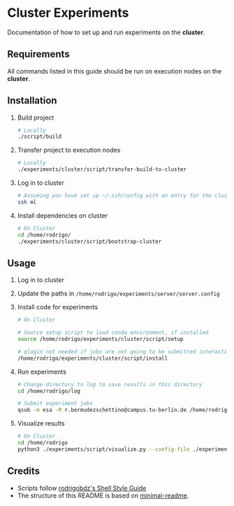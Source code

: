# Cluster Experiments

Documentation of how to set up and run experiments on the **cluster**.

## Requirements

All commands listed in this guide should be run on execution nodes on the **cluster**.

## Installation

1. Build project

   ```sh
   # Locally
   ./script/build
   ```

1. Transfer project to execution nodes

   ```sh
   # Locally
   ./experiments/cluster/script/transfer-build-to-cluster
   ```

1. Log in to cluster

   ```sh
   # Assuming you have set up ~/.ssh/config with an entry for the cluster with HostName 'ml'
   ssh ml
   ```

1. Install dependencies on cluster

   ```sh
   # On Cluster
   cd /home/rodrigo/
   ./experiments/cluster/script/bootstrap-cluster
   ```

## Usage

1. Log in to cluster

1. Update the paths in `/home/rodrigo/experiments/server/server.config`

1. Install code for experiments

   ```sh
   # On Cluster

   # Source setup script to load conda environment, if installed
   source /home/rodrigo/experiments/cluster/script/setup

   # qlogin not needed if jobs are not going to be submitted interactively
   /home/rodrigo/experiments/cluster/script/install
   ```

1. Run experiments

   ```sh
   # Change directory to log to save results in this directory
   cd /home/rodrigo/log

   # Submit experiment jobs
   qsub -m esa -M r.bermudezschettino@campus.tu-berlin.de /home/rodrigo/experiments/cluster/script/run-lrp-pf.sh
   ```

1. Visualize results

   ```sh
   # On Cluster
   cd /home/rodrigo
   python3 ./experiments/script/visualize.py --config-file ./experiments/cluster/cluster.config
   ```

## Credits

- Scripts follow [rodrigobdz's Shell Style Guide](https://github.com/rodrigobdz/styleguide-sh)
- The structure of this README is based on [minimal-readme](https://github.com/rodrigobdz/minimal-readme).
